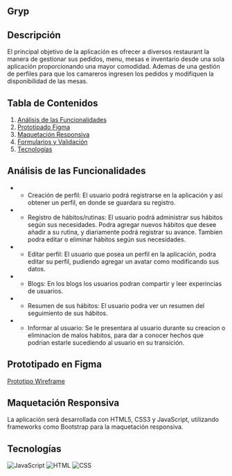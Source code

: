 ## Gryp
## Descripción

El principal objetivo de la aplicación es ofrecer a diversos restaurant la manera de gestionar sus pedidos, menu, mesas e inventario desde una sola aplicación proporcionando una mayor comodidad. Ademas de una gestión de perfiles para que los camareros ingresen los pedidos y modifiquen la disponibilidad de las mesas.

## Tabla de Contenidos

1. [Análisis de las Funcionalidades](#análisisdelasfuncionalidades)
2. [Prototipado Figma](#prototipadofigma)
3. [Maquetación Responsiva](#aaquetaciónresponsiva)
4. [Formularios y Validación](#formulariosyvalidación)
5. [Tecnologías](#tecnologías)


## Análisis de las Funcionalidades

- - Creación de perfil: El usuario podrá registrarse en la aplicación y asi obtener un perfil, en donde se guardara su registro.

- - Registro de hábitos/rutinas: El usuario podrá administrar sus hábitos según sus necesidades. Podra agregar nuevos hábitos que desee añadir a su rutina, y diariamente podrá registrar su avance. Tambien podra editar o eliminar hábitos según sus necesidades.

- - Editar perfil: El usuario que posea un perfil en la aplicación, podra editar su perfil, pudiendo agregar un avatar como modificando sus datos.

- - Blogs: En los blogs los usuarios podran compartir y leer experincias de usuarios.

- - Resumen de sus hábitos: El usuario podra ver un resumen del seguimiento de sus hábitos.

- - Informar al usuario: Se le presentara al usuario durante su creacion o eliminacion de malos habitos, para dar a conocer hechos que podrian estarle sucediendo al usuario en su transición.

## Prototipado en Figma

[Prototipo Wireframe](https://www.figma.com/proto/OTowrJNe7AAEzTw5mqKgTv/DTS)

## Maquetación Responsiva
La aplicación será desarrollada con HTML5, CSS3 y JavaScript, utilizando frameworks como Bootstrap para la
maquetación responsiva.

## Tecnologías
![JavaScript](https://img.shields.io/badge/JavaScript-F7DF1E?style=flat&logo=javascript&logoColor=black)
![HTML](https://img.shields.io/badge/HTML5-E34F26?style=flat&logo=html5&logoColor=white)
![CSS](https://img.shields.io/badge/CSS3-1572B6?style=flat&logo=css3&logoColor=white)
